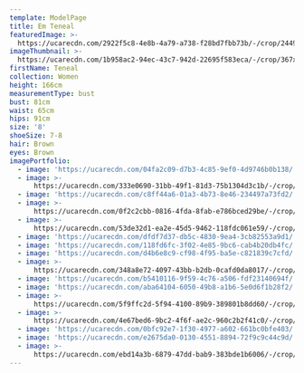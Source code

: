 ```yaml
---
template: ModelPage
title: Em Teneal
featuredImage: >-
  https://ucarecdn.com/2922f5c8-4e8b-4a79-a738-f28bd7fbb73b/-/crop/2449x1025/0,166/-/preview/
imageThumbnail: >-
  https://ucarecdn.com/1b958ac2-94ec-43c7-942d-22695f583eca/-/crop/367x539/122,91/-/preview/
firstName: Teneal
collection: Women
height: 166cm
measurementType: bust
bust: 81cm
waist: 65cm
hips: 91cm
size: '8'
shoeSize: 7-8
hair: Brown
eyes: Brown
imagePortfolio:
  - image: 'https://ucarecdn.com/04fa2c09-d7b3-4c85-9ef0-4d9746b0b138/'
  - image: >-
      https://ucarecdn.com/333e0690-31bb-49f1-81d3-75b1304d3c1b/-/crop/1422x1901/75,343/-/preview/
  - image: 'https://ucarecdn.com/c8ff44a6-01a3-4b73-8e46-234497a73fd2/'
  - image: >-
      https://ucarecdn.com/0f2c2cbb-0816-4fda-8fab-e786bced29be/-/crop/1077x1498/375,951/-/preview/
  - image: >-
      https://ucarecdn.com/53de32d1-ea2e-45d5-9462-118fdc061e59/-/crop/1294x1396/160,897/-/preview/
  - image: 'https://ucarecdn.com/dfdf7d37-db5c-4830-9ea4-3cb82553a9d1/'
  - image: 'https://ucarecdn.com/118fd6fc-3f02-4e85-9bc6-cab4b20db4fc/'
  - image: 'https://ucarecdn.com/d4b6e8c9-cf98-4f95-ba5e-c821839c7cfd/'
  - image: >-
      https://ucarecdn.com/348a8e72-4097-43bb-b2db-0cafd0da8017/-/crop/1001x1514/105,234/-/preview/
  - image: 'https://ucarecdn.com/b5410116-9f59-4c76-a506-fdf23140694f/'
  - image: 'https://ucarecdn.com/aba64104-6050-49b8-a1b6-5e0d6f1b28f2/'
  - image: >-
      https://ucarecdn.com/5f9ffc2d-5f94-4100-89b9-389801b8dd60/-/crop/1024x1362/0,174/-/preview/
  - image: >-
      https://ucarecdn.com/4e67bed6-9bc2-4f6f-ae2c-960c2b2f41c0/-/crop/877x1254/155,0/-/preview/
  - image: 'https://ucarecdn.com/0bfc92e7-1f30-4977-a602-661bc0bfe403/'
  - image: 'https://ucarecdn.com/e2675da0-0130-4551-8894-72f9c9c44c9d/'
  - image: >-
      https://ucarecdn.com/ebd14a3b-6879-47dd-bab9-383bde1b6006/-/crop/943x1233/0,173/-/preview/
---
```


